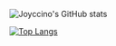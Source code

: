 ![Joyccino's GitHub stats](https://github-readme-stats.vercel.app/api?username=joyccino&count_private=true)

[![Top Langs](https://github-readme-stats.vercel.app/api/top-langs/?username=joyccino)](https://github.com/joyccino/github-readme-stats&count_private=true)

<!--
**joyccino/joyccino** is a ✨ _special_ ✨ repository because its `README.md` (this file) appears on your GitHub profile.

Here are some ideas to get you started:

- 🔭 I’m currently working on ...
- 🌱 I’m currently learning ...
- 👯 I’m looking to collaborate on ...
- 🤔 I’m looking for help with ...
- 💬 Ask me about ...
- 📫 How to reach me: ...
- 😄 Pronouns: ...
- ⚡ Fun fact: ...
-->
